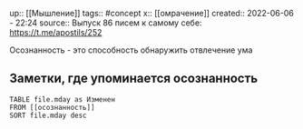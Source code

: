 up:: [[Мышление]]
tags:: #concept 
x:: [[омрачение]]
created:: 2022-06-06 - 22:24
source:: Выпуск 86 писем к самому себе: https://t.me/apostils/252

Осознанность - это способность обнаружить отвлечение ума

## Заметки, где упоминается осознанность

```dataview
TABLE file.mday as Изменен
FROM [[осознанность]]
SORT file.mday desc
```
